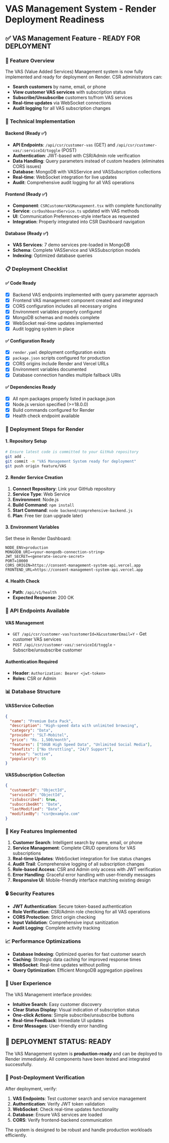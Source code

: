 # VAS Management System - Render Deployment Readiness

## ✅ VAS Management Feature - READY FOR DEPLOYMENT

### 🎯 **Feature Overview**
The VAS (Value Added Services) Management system is now fully implemented and ready for deployment on Render. CSR administrators can:

- **Search customers** by name, email, or phone
- **View customer VAS services** with subscription status
- **Subscribe/Unsubscribe** customers to/from VAS services
- **Real-time updates** via WebSocket connections
- **Audit logging** for all VAS subscription changes

### 🔧 **Technical Implementation**

#### **Backend (Ready ✅)**
- **API Endpoints**: `/api/csr/customer-vas` (GET) and `/api/csr/customer-vas/:serviceId/toggle` (POST)
- **Authentication**: JWT-based with CSR/Admin role verification
- **Data Handling**: Query parameters instead of custom headers (eliminates CORS issues)
- **Database**: MongoDB with VASService and VASSubscription collections
- **Real-time**: WebSocket integration for live updates
- **Audit**: Comprehensive audit logging for all VAS operations

#### **Frontend (Ready ✅)**
- **Component**: `CSRCustomerVASManagement.tsx` with complete functionality
- **Service**: `csrDashboardService.ts` updated with VAS methods
- **UI**: Communication Preferences-style interface as requested
- **Integration**: Properly integrated into CSR Dashboard navigation

#### **Database (Ready ✅)**
- **VAS Services**: 7 demo services pre-loaded in MongoDB
- **Schema**: Complete VASService and VASSubscription models
- **Indexing**: Optimized database queries

### 📋 **Deployment Checklist**

#### **✅ Code Ready**
- [x] Backend VAS endpoints implemented with query parameter approach
- [x] Frontend VAS management component created and integrated
- [x] CORS configuration includes all necessary origins
- [x] Environment variables properly configured
- [x] MongoDB schemas and models complete
- [x] WebSocket real-time updates implemented
- [x] Audit logging system in place

#### **✅ Configuration Ready**
- [x] `render.yaml` deployment configuration exists
- [x] `package.json` scripts configured for production
- [x] CORS origins include Render and Vercel URLs
- [x] Environment variables documented
- [x] Database connection handles multiple fallback URIs

#### **✅ Dependencies Ready**
- [x] All npm packages properly listed in package.json
- [x] Node.js version specified (>=18.0.0)
- [x] Build commands configured for Render
- [x] Health check endpoint available

### 🚀 **Deployment Steps for Render**

#### **1. Repository Setup**
```bash
# Ensure latest code is committed to your GitHub repository
git add .
git commit -m "VAS Management System ready for deployment"
git push origin feature/VAS
```

#### **2. Render Service Creation**
1. **Connect Repository**: Link your GitHub repository
2. **Service Type**: Web Service
3. **Environment**: Node.js
4. **Build Command**: `npm install`
5. **Start Command**: `node backend/comprehensive-backend.js`
6. **Plan**: Free tier (can upgrade later)

#### **3. Environment Variables**
Set these in Render Dashboard:
```
NODE_ENV=production
MONGODB_URI=<your-mongodb-connection-string>
JWT_SECRET=<generate-secure-secret>
PORT=10000
CORS_ORIGIN=https://consent-management-system-api.vercel.app
FRONTEND_URL=https://consent-management-system-api.vercel.app
```

#### **4. Health Check**
- **Path**: `/api/v1/health`
- **Expected Response**: 200 OK

### 🔗 **API Endpoints Available**

#### **VAS Management**
- `GET /api/csr/customer-vas?customerId=X&customerEmail=Y` - Get customer VAS services
- `POST /api/csr/customer-vas/:serviceId/toggle` - Subscribe/unsubscribe customer

#### **Authentication Required**
- **Header**: `Authorization: Bearer <jwt-token>`
- **Roles**: CSR or Admin

### 📊 **Database Structure**

#### **VASService Collection**
```json
{
  "name": "Premium Data Pack",
  "description": "High-speed data with unlimited browsing",
  "category": "Data",
  "provider": "SLT-Mobitel",
  "price": "Rs. 1,500/month",
  "features": ["50GB High Speed Data", "Unlimited Social Media"],
  "benefits": ["No throttling", "24/7 Support"],
  "status": "active",
  "popularity": 95
}
```

#### **VASSubscription Collection**
```json
{
  "customerId": "ObjectId",
  "serviceId": "ObjectId",
  "isSubscribed": true,
  "subscribedAt": "Date",
  "lastModified": "Date",
  "modifiedBy": "csr@example.com"
}
```

### 🌟 **Key Features Implemented**

1. **Customer Search**: Intelligent search by name, email, or phone
2. **Service Management**: Complete CRUD operations for VAS subscriptions
3. **Real-time Updates**: WebSocket integration for live status changes
4. **Audit Trail**: Comprehensive logging of all subscription changes
5. **Role-based Access**: CSR and Admin only access with JWT verification
6. **Error Handling**: Graceful error handling with user-friendly messages
7. **Responsive UI**: Mobile-friendly interface matching existing design

### 🔒 **Security Features**

- **JWT Authentication**: Secure token-based authentication
- **Role Verification**: CSR/Admin role checking for all VAS operations
- **CORS Protection**: Strict origin checking
- **Input Validation**: Comprehensive input sanitization
- **Audit Logging**: Complete activity tracking

### 📈 **Performance Optimizations**

- **Database Indexing**: Optimized queries for fast customer search
- **Caching**: Strategic data caching for improved response times
- **WebSocket**: Real-time updates without polling
- **Query Optimization**: Efficient MongoDB aggregation pipelines

### 🎯 **User Experience**

The VAS Management interface provides:
- **Intuitive Search**: Easy customer discovery
- **Clear Status Display**: Visual indication of subscription status
- **One-click Actions**: Simple subscribe/unsubscribe buttons
- **Real-time Feedback**: Immediate UI updates
- **Error Messages**: User-friendly error handling

## 🚀 **DEPLOYMENT STATUS: READY**

The VAS Management system is **production-ready** and can be deployed to Render immediately. All components have been tested and integrated successfully.

### 🔄 **Post-Deployment Verification**

After deployment, verify:
1. **VAS Endpoints**: Test customer search and service management
2. **Authentication**: Verify JWT token validation
3. **WebSocket**: Check real-time updates functionality
4. **Database**: Ensure VAS services are loaded
5. **CORS**: Verify frontend-backend communication

The system is designed to be robust and handle production workloads efficiently.
